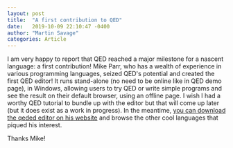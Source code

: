 ```yaml
---
layout: post
title:  "A first contribution to QED"
date:   2019-10-09 22:10:47 -0400
author: "Martin Savage"
categories: Article
---
```


I am very happy to report that QED reached a major milestone for a nascent language: a first contribution! Mike Parr, who has a wealth of experience in various programming languages, seized QED's potential and created the first QED editor! It runs stand-alone (no need to be online like in QED demo page), in Windows, allowing users to try QED or write simple programs and see the result on their default browser, using an offline page. I wish I had a worthy QED tutorial to bundle up with the editor but that will come up later (but it does exist as a work in progress). In the meantime, [you can download the qeded editor on his website](http://mikeparr.info/qed.html) and browse the other cool languages that piqued his interest.

Thanks Mike!


